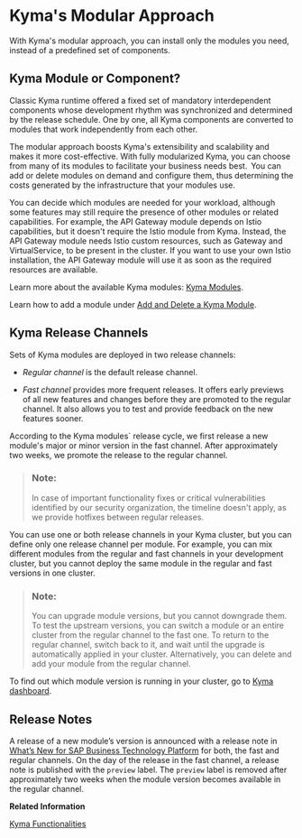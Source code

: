 

# Kyma's Modular Approach

With Kyma's modular approach, you can install only the modules you need, instead of a predefined set of components.





## Kyma Module or Component?

Classic Kyma runtime offered a fixed set of mandatory interdependent components whose development rhythm was synchronized and determined by the release schedule. One by one, all Kyma components are converted to modules that work independently from each other.

The modular approach boosts Kyma's extensibility and scalability and makes it more cost-effective. With fully modularized Kyma, you can choose from many of its modules to facilitate your business needs best.  You can add or delete modules on demand and configure them, thus determining the costs generated by the infrastructure that your modules use.

You can decide which modules are needed for your workload, although some features may still require the presence of other modules or related capabilities. For example, the API Gateway module depends on Istio capabilities, but it doesn't require the Istio module from Kyma. Instead, the API Gateway module needs Istio custom resources, such as Gateway and VirtualService, to be present in the cluster. If you want to use your own Istio installation, the API Gateway module will use it as soon as the required resources are available.

Learn more about the available Kyma modules: [Kyma Modules](kyma-modules-0dda141.md).

Learn how to add a module under [Add and Delete a Kyma Module](../50-administration-and-ops/add-and-delete-a-kyma-module-1b548e9.md#loio1b548e9ad4744b978b8b595288b0cb5c).





## Kyma Release Channels

Sets of Kyma modules are deployed in two release channels:

-   *Regular channel* is the default release channel.

-   *Fast channel* provides more frequent releases. It offers early previews of all new features and changes before they are promoted to the regular channel. It also allows you to test and provide feedback on the new features sooner.


According to the Kyma modules\` release cycle, we first release a new module's major or minor version in the fast channel. After approximately two weeks, we promote the release to the regular channel.

> ### Note:  
> In case of important functionality fixes or critical vulnerabilities identified by our security organization, the timeline doesn't apply, as we provide hotfixes between regular releases.

You can use one or both release channels in your Kyma cluster, but you can define only one release channel per module. For example, you can mix different modules from the regular and fast channels in your development cluster, but you cannot deploy the same module in the regular and fast versions in one cluster.

> ### Note:  
> You can upgrade module versions, but you cannot downgrade them. To test the upstream versions, you can switch a module or an entire cluster from the regular channel to the fast one. To return to the regular channel, switch back to it, and wait until the upgrade is automatically applied in your cluster. Alternatively, you can delete and add your module from the regular channel.

To find out which module version is running in your cluster, go to [Kyma dashboard](https://dashboard.kyma.cloud.sap/clusters).





## Release Notes

A release of a new module’s version is announced with a release note in [What’s New for SAP Business Technology Platform](https://help.sap.com/whats-new/cf0cb2cb149647329b5d02aa96303f56?locale=en-US&version=Cloud) for both, the fast and regular channels. On the day of the release in the fast channel, a release note is published with the `preview` label. The `preview` label is removed after approximately two weeks when the module version becomes available in the regular channel.

**Related Information**  


[Kyma Functionalities](kyma-functionalities-4b83be9.md "SAP BTP, Kyma runtime and open source project &quot;Kyma&quot; offer slightly different functionalities and install a different set of components.")

